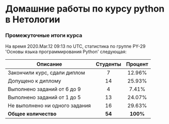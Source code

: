 # Домашние работы по курсу python в Нетологии

### Промежуточные итоги курса
На время 2020.Mar.12 09:13 по UTC, статистика по группе PY-29 'Основы языка программирования Python' следующая:

|Описание                      | Студенты | Процент|
|------------------------------|:--------:|:------:|
Закончили курс, сдали диплом  |    7     | 12.96% |
Допущено к диплому            |    14    | 25.93% |
Выполнено заданий от 6 до 9   |    4     | 7.41%  |
Выполнено заданий от 1 до 5   |    13    | 24.07% |
Не выполнено ни одного задания|    16    | 29.63% |
**Общее количество**          |  **54**  |**100%**|
